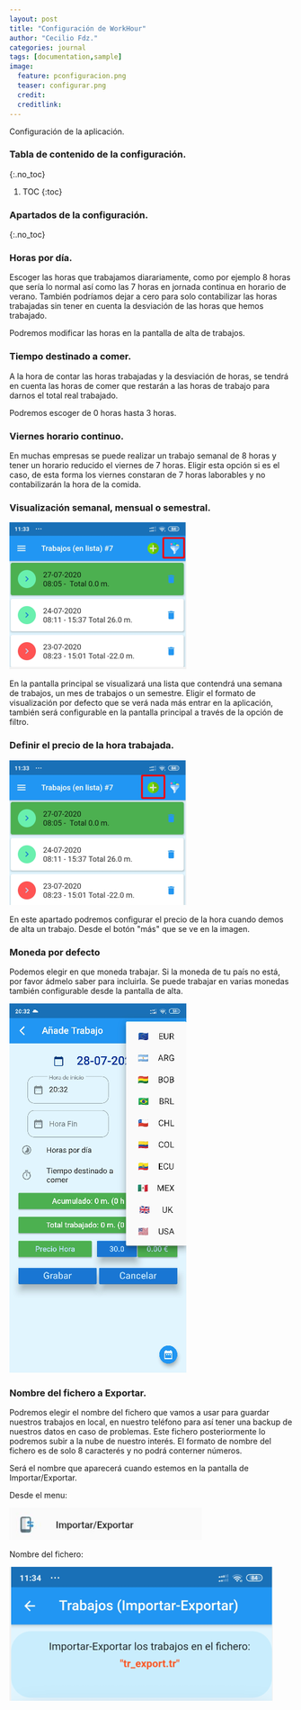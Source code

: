 ```yaml
---
layout: post
title: "Configuración de WorkHour"
author: "Cecilio Fdz."
categories: journal
tags: [documentation,sample]
image:
  feature: pconfiguracion.png
  teaser: configurar.png
  credit:
  creditlink:
---
```


Configuración de la aplicación.

### Tabla de contenido de la configuración.
{:.no_toc}

1. TOC
{:toc}

### Apartados de la configuración.
{:.no_toc}

### Horas por día.

Escoger las horas que trabajamos diarariamente, como por ejemplo 8 horas que sería lo normal así como las 7 horas en jornada continua en horario de verano. También podríamos dejar a cero para solo contabilizar las horas trabajadas sin tener en cuenta la desviación de las horas que hemos trabajado.

Podremos modificar las horas en la pantalla de alta de trabajos.

### Tiempo destinado a comer.

A la hora de contar las horas trabajadas y la desviación de horas, se tendrá en cuenta las horas de comer que restarán a las horas de trabajo para darnos el total real trabajado.

Podremos escoger de 0 horas hasta 3 horas.

### Viernes horario continuo.

En muchas empresas se puede realizar un trabajo semanal de 8 horas y tener un horario reducido el viernes de 7 horas. Eligir esta opción si es el caso, de esta forma los viernes constaran de 7 horas laborables y no contabilizarán la hora de la comida.

### Visualización semanal, mensual o semestral.

![Filtro Visualización](/assets/img/filtro.png)

En la pantalla principal se visualizará una lista que contendrá una semana de trabajos, un mes de trabajos o un semestre.
Eligir el formato de visualización por defecto que se verá nada más entrar en la aplicación, también será configurable en la pantalla principal a través de la opción de filtro.

### Definir el precio de la hora trabajada.

![Precio horas](/assets/img/alta.png)

En este apartado podremos configurar el precio de la hora cuando demos de alta un trabajo.
Desde el botón "más" que se ve en la imagen.

### Moneda por defecto

Podemos elegir en que moneda trabajar. Si la moneda de tu país no está, por favor ádmelo saber para incluirla.
Se puede trabajar en varias monedas también configurable desde la pantalla de alta.

![Monedas](/assets/img/moneda.png)

### Nombre del fichero a Exportar.

Podremos elegir el nombre del fichero que vamos a usar para guardar nuestros trabajos en local, en nuestro teléfono para así tener una backup de nuestros datos en caso de problemas.
Este fichero posteriormente lo podremos subir a la nube de nuestro interés.
El formato de nombre del fichero es de solo 8 caracterés y no podrá conterner números.

Será el nombre que aparecerá cuando estemos en la pantalla de Importar/Exportar.

Desde el menu:

![Importar/Exportar](/assets/img/imporexport.png)

Nombre del fichero:

![Nombre del fichero](/assets/img/nombrefichero.png)
